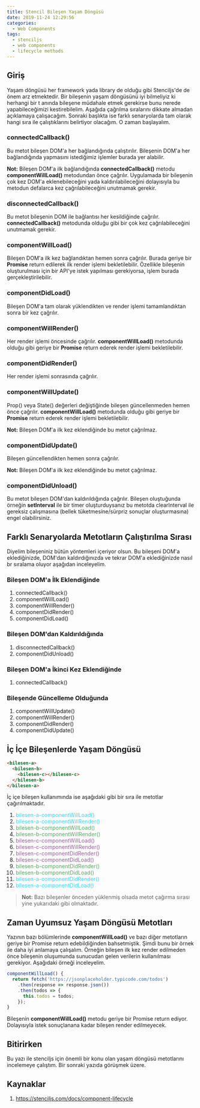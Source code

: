 ```yaml
---
title: Stencil Bileşen Yaşam Döngüsü
date: 2019-11-24 12:29:56
categories:
  - Web Components
tags:
  - stenciljs
  - web components
  - lifecycle methods
---
```

<!-- ![](../avatar.jpg) -->
## **Giriş**

Yaşam döngüsü her framework yada library de olduğu gibi Stenciljs'de de önem arz etmektedir. Bir bileşenin yaşam döngüsünü iyi bilmeliyiz ki herhangi bir t anında bileşene müdahale etmek gerekirse bunu nerede yapabileceğimizi kestirebilelim. Aşağıda çağrılma sıralarını dikkate almadan açıklamaya çalışacağım. Sonraki başlıkta ise farklı senaryolarda tam olarak hangi sıra ile çalıştıklarını belirtiyor olacağım. O zaman başlayalım.
<!-- more -->
### **connectedCallback()**

Bu metot bileşen DOM'a her bağlandığında çalıştırılır. Bileşenin DOM'a her bağlandığında yapmasını istediğimiz işlemler burada yer alabilir.

**Not:** Bileşen DOM'a ilk bağlandığında **connectedCallback()** metodu **componentWillLoad()** metodundan önce çağrılır. Uygulamada bir bileşenin çok kez DOM'a eklenebileceğini yada kaldırılabileceğini dolayısıyla bu metodun defalarca kez çağrılabileceğini unutmamak gerekir.

### **disconnectedCallback()**

Bu metot bileşenin DOM ile bağlantısı her kesildiğinde çağrılır. **connectedCallback()** metodunda olduğu gibi bir çok kez çağrılabileceğini unutmamak gerekir.

### **componentWillLoad()**

Bileşen DOM'a ilk kez bağlandıktan hemen sonra çağrılır. Burada geriye bir **Promise** return edilerek ilk render işlemi bekletilebilir. Özellikle bileşenin oluşturulması için bir API'ye istek yapılması gerekiyorsa, işlem burada gerçekleştirilebilir.

### **componentDidLoad()**

Bileşen DOM'a tam olarak yüklendikten ve render işlemi tamamlandıktan sonra bir kez çağrılır.

### **componentWillRender()**

Her render işlemi öncesinde çağrılır. **componentWillLoad()** metodunda olduğu gibi geriye bir **Promise** return ederek render işlemi bekletilebilir.

### **componentDidRender()**

Her render işlemi sonrasında çağrılır.

### **componentWillUpdate()**

Prop() veya State() değerleri değiştiğinde bileşen güncellenmeden hemen önce çağrılır. **componentWillLoad()** metodunda olduğu gibi geriye bir **Promise** return ederek render işlemi bekletilebilir.

**Not:** Bileşen DOM'a ilk kez eklendiğinde bu metot çağrılmaz.

### **componentDidUpdate()**

Bileşen güncellendikten hemen sonra çağrılır.

**Not:** Bileşen DOM'a ilk kez eklendiğinde bu metot çağrılmaz.

### **componentDidUnload()**

Bu metot bileşen DOM'dan kaldırıldığında çağrılır. Bileşen oluştuğunda örneğin **setInterval** ile bir timer oluşturduysanız bu metotda clearInterval ile gereksiz çalışmasına (bellek tüketmesine/sürpriz sonuçlar oluşturmasına) engel olabilirsiniz.

## **Farklı Senaryolarda Metotların Çalıştırılma Sırası**

Diyelim bileşeniniz bütün yöntemleri içeriyor olsun. Bu bileşeni DOM'a eklediğinizde, DOM'dan kaldırdığınızda ve tekrar DOM'a eklediğinizde nasıl br sıralama oluyor aşağıdan inceleyelim.

### **Bileşen DOM'a İlk Eklendiğinde**

  1. connectedCallback()
  2. componentWillLoad()
  3. componentWillRender()
  4. componentDidRender()
  5. componentDidLoad()

### **Bileşen DOM'dan Kaldırıldığında**

  1. disconnectedCallback()
  2. componentDidUnload()

### **Bileşen DOM'a İkinci Kez Eklendiğinde**

  1. connectedCallback()

### **Bileşende Güncelleme Olduğunda**
  1. componentWillUpdate()
  2. componentWillRender()
  3. componentDidRender()
  4. componentDidUpdate()

## İç İçe Bileşenlerde Yaşam Döngüsü

```html
<bilesen-a>
  <bilesen-b>
    <bilesen-c></bilesen-c>
  </bilesen-b>
</bilesen-a>
```

İç içe bileşen kullanımında ise aşağıdaki gibi bir sıra ile metotlar çağırılmaktadır.

1. <span style="color:#2BD9FE">bilesen-a-componentWillLoad()</span>
2. <span style="color:#2BD9FE">bilesen-a-componentWillRender()</span>
3. <span style="color:#52AA5E">bilesen-b-componentWillLoad()</span>
4. <span style="color:#52AA5E">bilesen-b-componentWillRender()</span>
5. <span style="color:#985F99">bilesen-c-componentWillLoad()</span>
6. <span style="color:#985F99">bilesen-c-componentWillRender()</span>
7. <span style="color:#985F99">bilesen-c-componentDidRender()</span>
8. <span style="color:#985F99">bilesen-c-componentDidLoad()</span>
9. <span style="color:#52AA5E">bilesen-b-componentDidRender()</span>
10. <span style="color:#52AA5E">bilesen-b-componentDidLoad()</span>
11. <span style="color:#2BD9FE">bilesen-a-componentDidRender()</span>
12. <span style="color:#2BD9FE">bilesen-a-componentDidLoad()</span>

> **Not:** Bazı bileşenler önceden yüklenmiş olsada metot çağırma sırası yine yukarıdaki gibi olmaktadır.

## Zaman Uyumsuz Yaşam Döngüsü Metotları

Yazının bazı bölümlerinde **componentWillLoad()** ve bazı diğer metotların geriye bir Promise return edebildiğinden bahsetmiştik. Şimdi bunu bir örnek ile daha iyi anlamaya çalışalım. Örneğin bileşen ilk kez render edilmeden önce bileşenin oluşumunda sunucudan gelen verilerin kullanılması gerekiyor. Aşağıdaki örneği inceleyelim.

```ts
componentWillLoad() {
  return fetch('https://jsonplaceholder.typicode.com/todos')
    .then(response => response.json())
    .then(todos => {
      this.todos = todos;
    });
}
```

Bileşenin **componentWillLoad()** metodu geriye bir Promise return ediyor. Dolayısıyla istek sonuçlanana kadar bileşen render edilmeyecek.

## Bitirirken

Bu yazı ile stenciljs için önemli bir konu olan yaşam döngüsü metotlarını incelemeye çalıştım. Bir sonraki yazıda görüşmek üzere.

## Kaynaklar

1. https://stenciljs.com/docs/component-lifecycle
